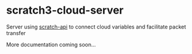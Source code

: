 # scratch3-cloud-server
Server using [scratch-api](https://github.com/trumank/scratch-api) to connect cloud variables and facilitate packet transfer


More documentation coming soon...
